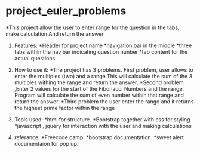 # project_euler_problems

*This project allow the user to enter range for the question in the tabs, make calculation And return the answer

1. Features:
*Header for project name 
*navigation bar in the middle
*three tabs within the nav bar indicating question nunber
*tab content for the actual questions

2. How to use it:
*The project has 3 problems. First problem, user allows to enter the multiples (two) and a range.This will calculate the sum of the 3 multiples withing the range and return the answer.
*Second problem ,Enter 2 values  for the start of the Fibonacci Numbers and the range. Program will calculate the 
sum of even number within that range and return the answer.
*Third problem the user enter the range and it returns the highest prime factor within the range


3. Tools used:
*html for structure.
*Bootstrap together with css for styling
*javascript , jquery for interaction with the user and making calculations

4. referance:
*Freecode camp.
*bootstrap documentation.
*sweet alert documentaion for pop up.
